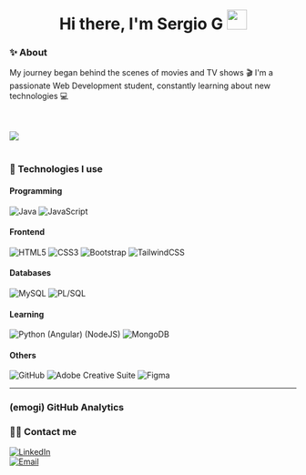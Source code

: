 <h1 align="center"><b>Hi there, I'm Sergio G </b><img src="https://media.giphy.com/media/hvRJCLFzcasrR4ia7z/giphy.gif" width="35"></h1>


### ✨ About
My journey began behind the scenes of movies and TV shows 🎬
I'm a passionate Web Development student, constantly learning about new technologies 💻

<br><br>
<img src="https://user-images.githubusercontent.com/73097560/115834477-dbab4500-a447-11eb-908a-139a6edaec5c.gif">
<br><br>

### 🚀 Technologies I use
#### Programming
![Java](https://img.shields.io/badge/Java-007396?style=flat&logo=java&logoColor=white)
![JavaScript](https://img.shields.io/badge/JavaScript-F7DF1E?style=flat&logo=javascript&logoColor=black)

#### Frontend
![HTML5](https://img.shields.io/badge/HTML5-E34F26?style=flat&logo=html5&logoColor=white)
![CSS3](https://img.shields.io/badge/CSS3-1572B6?style=flat&logo=css3&logoColor=white)
![Bootstrap](https://img.shields.io/badge/Bootstrap-7952B3?style=flat&logo=bootstrap&logoColor=white)
![TailwindCSS](https://img.shields.io/badge/Tailwind_CSS-38B2AC?style=flat&logo=tailwind-css&logoColor=white)

#### Databases
![MySQL](https://img.shields.io/badge/MySQL-4479A1?style=flat&logo=mysql&logoColor=white)
![PL/SQL](https://img.shields.io/badge/PL%2FSQL-1E5B95?style=flat&logo=oracle&logoColor=white)

#### Learning
![Python](https://img.shields.io/badge/Python-3776AB?style=flat&logo=python&logoColor=white)
(Angular)
(NodeJS)
![MongoDB](https://img.shields.io/badge/MongoDB-47A248?style=flat&logo=mongodb&logoColor=white)

#### Others
![GitHub](https://img.shields.io/badge/GitHub-181717?style=flat&logo=github&logoColor=white)
![Adobe Creative Suite](https://img.shields.io/badge/Adobe_Creative_Cloud-DA1F26?style=flat&logo=adobe-creative-cloud&logoColor=white)
![Figma](https://img.shields.io/badge/Figma-F24E1E?style=flat&logo=figma&logoColor=white)

---

### (emogi) GitHub Analytics

### 🤝🏻 Contact me
[![LinkedIn](https://img.shields.io/badge/LinkedIn-0A66C2?style=flat&logo=linkedin&logoColor=white)](https://www.linkedin.com/in/tuusuario/)  
[![Email](https://img.shields.io/badge/Email-D14836?style=flat&logo=gmail&logoColor=white)](mailto:tuemail@example.com)
